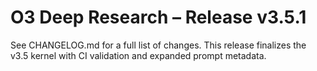 # O3 Deep Research – Release v3.5.1

See CHANGELOG.md for a full list of changes. This release finalizes the v3.5 kernel with CI validation and expanded prompt metadata.
